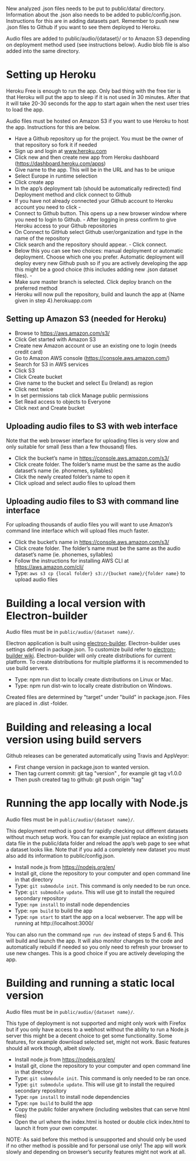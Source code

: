 New analyzed .json files needs to be put to public/data/ directory. Information about the .json also needs to be added to public/config.json. Instructions for this are in adding datasets part. Remember to push new .json files to Github if you want to see them deployed to Heroku. 

Audio files are added to public/audio/{dataset}/ or to Amazon S3 depending on deployment method used (see instructions below). Audio blob file is also added into the same directory.

# Setting up Heroku

Heroku Free is enough to run the app. Only bad thing with the free tier is that Heroku will put the app to sleep if it is not used in 30 minutes. After that it will take 20-30 seconds for the app to start again when the next user tries to load the app.

Audio files must be hosted on Amazon S3 if you want to use Heroku to host the app. Instructions for this are below.

- Have a Github repository up for the project. You must be the owner of that repository so fork it if needed
- Sign up and login at www.heroku.com
- Click new and then create new app from Heroku dashboard (https://dashboard.heroku.com/apps)
- Give name to the app. This will be in the URL and has to be unique
- Select Europe in runtime selection
- Click create app
- In the app’s deployment tab (should be automatically redirected) find Deployment method and click connect to Github
- If you have not already connected your Github account to Heroku account you need to click -
- Connect to Github button. This opens up a new browser window where you need to login to Github. - After logging in press confirm to give Heroku access to your Github repositories
- On Connect to GitHub select Github user/organization and type in the name of the repository
- Click search and the repository should appear. - Click connect.
- Below this you can see two choices: manual deployment or automatic deployment. Choose which one you prefer. Automatic deployment will deploy every new Github push so if you are actively developing the app this might be a good choice (this includes adding new .json dataset files). -
- Make sure master branch is selected. Click deploy branch on the preferred method
- Heroku will now pull the repository, build and launch the app at {Name given in step 4}.herokuapp.com

## Setting up Amazon S3 (needed for Heroku)

- Browse to https://aws.amazon.com/s3/
- Click Get started with Amazon S3
- Create new Amazon account or use an existing one to login (needs credit card)
- Go to Amazon AWS console (https://console.aws.amazon.com/)
- Search for S3 in AWS services
- Click S3
- Click Create bucket
- Give name to the bucket and select Eu (Ireland) as region
- Click next twice
- In set permissions tab click Manage public permissions
- Set Read access to objects to Everyone
- Click next and Create bucket

## Uploading audio files to S3 with web interface 

Note that the web browser interface for uploading files is very slow and only suitable for small (less than a few thousand) files.

- Click the bucket’s name in https://console.aws.amazon.com/s3/
- Click create folder. The folder’s name must be the same as the audio dataset’s name (ie. phonemes, syllables)
- Click the newly created folder’s name to open it
- Click upload and select audio files to upload them

## Uploading audio files to S3 with command line interface

For uploading thousands of audio files you will want to use Amazon’s command line interface which will upload files much faster.

- Click the bucket’s name in https://console.aws.amazon.com/s3/
- Click create folder. The folder’s name must be the same as the audio dataset’s name (ie. phonemes, syllables)
- Follow the instructions for installing AWS CLI at https://aws.amazon.com/cli/
- Type: `aws s3 cp {local folder} s3://{bucket name}/{folder name}` to upload audio files

# Building a local version with Electron-builder

Audio files must be in `public/audio/{dataset name}/`.

Electron application is built using [electron-builder](https://github.com/electron-userland/electron-builder). Electron-builder uses settings defined in package.json. To customize build refer to [electron-builder wiki](https://github.com/electron-userland/electron-builder/wiki). Electron-builder will only create distributions for current platform. To create distributions for multiple platforms it is recommended to use build servers.

  - Type: npm run dist to locally create distributions on Linux or Mac.
  - Type: npm run dist-win to locally create distribution on Windows.

Created files are determined by "target" under "build" in package.json. Files are placed in .dist -folder.
  
# Building and releasing a local version using build servers

Github releases can be generated automatically using Travis and AppVeyor:
  - First change version in package.json to wanted version.
  - Then tag current commit: git tag "version" , for example git tag v1.0.0
  - Then push created tag to github: git push origin "tag"



# Running the app locally with Node.js

Audio files must be in `public/audio/{dataset name}/`.

This deployment method is good for rapidly checking out different datasets without much setup work. You can for example just replace an existing json data file in the public/data folder and reload the app’s web page to see what a dataset looks like. Note that if you add a completely new dataset you must also add its information to public/config.json.

- Install node.js from https://nodejs.org/en/
- Install git, clone the repository to your computer and open command line in that directory
- Type: `git submodule init`. This command is only needed to be run once.
- Type: `git submodule update`. This will use git to install the required secondary repository
- Type: `npm install` to install node dependencies
- Type: `npm build` to build the app
- Type: `npm start` to start the app on a local webserver. The app will be running at http://localhost:3000/

You can also run the command `npm run dev` instead of steps 5 and 6. This will build and launch the app. It will also monitor changes to the code and automatically rebuild if needed so you only need to refresh your browser to use new changes. This is a good choice if you are actively developing the app.

# Building and running a static local version

Audio files must be in `public/audio/{dataset name}/`.

This type of deployment is not supported and might only work with Firefox but if you only have access to a webhost without the ability to run a Node.js server this might be a decent choice to get some functionality. Some features, for example download selected set, might not work. Basic features should all work though, albeit slowly.

- Install node.js from https://nodejs.org/en/
- Install git, clone the repository to your computer and open command line in that directory
- Type: `git submodule init`. This command is only needed to be ran once.
- Type: `git submodule update`. This will use git to install the required secondary repository
- Type: `npm install` to install node dependencies
- Type: `npm build` to build the app
- Copy the public folder anywhere (including websites that can serve html files)
- Open the url where the index.html is hosted or double click index.html to launch it from your own computer.

NOTE: As said before this method is unsupported and should only be used if no other method is possible and for personal use only! The app will work slowly and depending on browser’s security features might not work at all.


